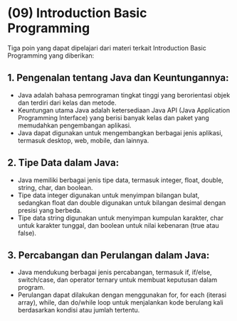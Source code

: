 # (09) Introduction Basic Programming
Tiga poin yang dapat dipelajari dari materi terkait Introduction Basic Programming yang diberikan:

## 1. Pengenalan tentang Java dan Keuntungannya:

- Java adalah bahasa pemrograman tingkat tinggi yang berorientasi objek dan terdiri dari kelas dan metode.
- Keuntungan utama Java adalah ketersediaan Java API (Java Application Programming Interface) yang berisi banyak kelas dan paket yang memudahkan pengembangan aplikasi.
- Java dapat digunakan untuk mengembangkan berbagai jenis aplikasi, termasuk desktop, web, mobile, dan lainnya.

## 2. Tipe Data dalam Java:

- Java memiliki berbagai jenis tipe data, termasuk integer, float, double, string, char, dan boolean.
- Tipe data integer digunakan untuk menyimpan bilangan bulat, sedangkan float dan double digunakan untuk bilangan desimal dengan presisi yang berbeda.
- Tipe data string digunakan untuk menyimpan kumpulan karakter, char untuk karakter tunggal, dan boolean untuk nilai kebenaran (true atau false).

## 3. Percabangan dan Perulangan dalam Java:

- Java mendukung berbagai jenis percabangan, termasuk if, if/else, switch/case, dan operator ternary untuk membuat keputusan dalam program.
- Perulangan dapat dilakukan dengan menggunakan for, for each (iterasi array), while, dan do/while loop untuk menjalankan kode berulang kali berdasarkan kondisi atau jumlah tertentu.
